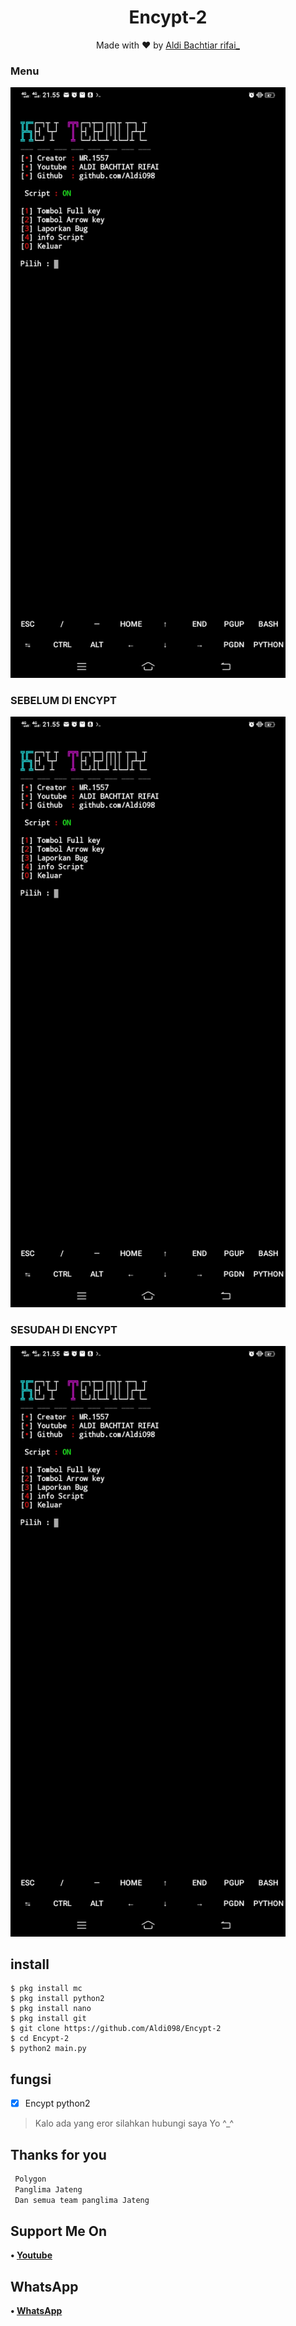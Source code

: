 <h1 align="center">
  Encypt-2
</h1>
</div>
<p align="center">
  Made with ❤️ by <a href="https://github.com/Aldi098">Aldi Bachtiar rifai_</a>
</p>
<p align="center">
 
### Menu
 <img src="https://github.com/Aldi098/key/blob/main/Screenshot_20211114_215516.jpg" width="440" title="Menu" alt="Menu">
</p>


### SEBELUM DI ENCYPT
 <img src="https://github.com/Aldi098/key/blob/main/Screenshot_20211114_215516.jpg" width="440" title="Menu" alt="Menu">
</p>

### SESUDAH DI ENCYPT
 <img src="https://github.com/Aldi098/key/blob/main/Screenshot_20211114_215516.jpg" width="440" title="Menu" alt="Menu">
</p>


## install
```python3
$ pkg install mc
$ pkg install python2
$ pkg install nano
$ pkg install git
$ git clone https://github.com/Aldi098/Encypt-2
$ cd Encypt-2
$ python2 main.py

```

## fungsi
- [x] Encypt python2

> Kalo ada yang eror silahkan hubungi saya Yo ^_^

## Thanks for you
```php
 Polygon
 Panglima Jateng
 Dan semua team panglima Jateng
```
## Support Me On
<b>• [Youtube](https://youtube.com/channel/UC7ygjAbDjuiN76PqOlJm40A)</b>
</br>
## WhatsApp
<b>• [WhatsApp](https://api.whatsapp.com/send?phone=+62852-9500-4078&text=Assalamualaikum)</b>
<br>

